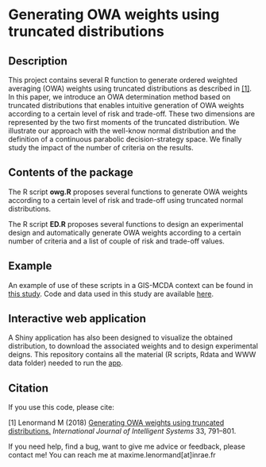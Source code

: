 Generating OWA weights using truncated distributions
========================================================================

## Description

This project contains several R function to generate ordered weighted averaging (OWA) weights using truncated distributions as described in [[1]](https://onlinelibrary.wiley.com/doi/full/10.1002/int.21963). In this paper, we introduce an OWA determination method based on truncated distributions that enables intuitive generation of OWA weights according to a certain level of risk and trade-off. These two dimensions are represented by the two first moments of the truncated distribution. We illustrate our approach with the well-know normal distribution and the definition of a continuous parabolic decision-strategy space. We finally study the impact of the number of criteria on the results.

## Contents of the package

The R script **owg.R** proposes several functions to generate OWA weights according to a certain level of risk and trade-off using truncated normal distributions.

The R script  **ED.R** proposes several functions to design an experimental design and automatically generate OWA weights according to a certain number of criteria and a list of couple of risk and trade-off values.

## Example

An example of use of these scripts in a GIS-MCDA context can be found in [this study](https://www.maximelenormand.com/Publications#gismcdaowapaper). Code and data used in this study are available [here](https://www.maximelenormand.com/Codes#gismcdaowacode).

## Interactive web application

A Shiny application has also been designed to visualize the obtained distribution, to download the associated weights and to design experimental deigns. This repository contains all the material (R scripts, Rdata and WWW data folder) needed to run the [app](http://shiny.umr-tetis.fr/OWA/).

## Citation

If you use this code, please cite:

[1] Lenormand M (2018) [Generating OWA weights using truncated distributions.](https://onlinelibrary.wiley.com/doi/full/10.1002/int.21963) *International Journal of Intelligent Systems* 33, 791–801.

If you need help, find a bug, want to give me advice or feedback, please contact me!
You can reach me at maxime.lenormand[at]inrae.fr

